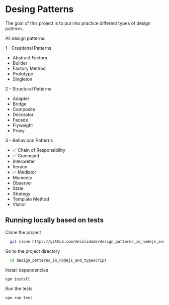 # Desing Patterns

The goal of this project is to put into practice different types of design patterns.

All design patterns:

1 - Creational Patterns

- Abstract Factory
- Builder
- Factory Method
- Prototype
- Singleton

2 - Structural Patterns

- Adapter
- Bridge
- Composite
- Decorator
- Facade
- Flyweight
- Proxy

3 - Behavioral Patterns

- :white_check_mark: Chain of Responsibility
- :white_check_mark: Command
- Interpreter
- Iterator
- :white_check_mark: Mediator
- Memento
- Observer
- State
- Strategy
- Template Method
- Visitor

## Running locally based on tests

Clone the project

```bash
  git clone https://github.com/mhsolidade/design_patterns_in_nodejs_and_typescript.git
```

Go to the project directory

```bash
  cd design_patterns_in_nodejs_and_typescript
```

Install dependencies

```bash
npm install
```

Run the tests

```bash
npm run test
```
